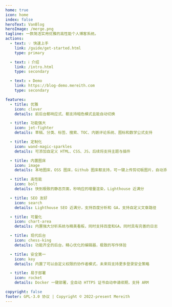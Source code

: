 ```yaml
---
home: true
icon: home
index: false
heroText: VanBlog
heroImage: /merge.png
tagline: 一款简洁实用优雅的高性能个人博客系统。
actions:
  - text: 💡 快速上手
    link: /guide/get-started.html
    type: primary

  - text: ℹ️ 介绍
    link: /intro.html
    type: secondary

  - text: ✈️ Demo
    link: https://blog-demo.mereith.com
    type: secondary

features:
  - title: 优雅
    icon: clover
    details: 前后台都响应式、都支持暗色模式且能自动切换

  - title: 功能强大
    icon: jet-fighter
    details: 草稿、分类、标签、搜索、TOC、内嵌评论系统、图标和数学公式支持

  - title: 定制化
    icon: wand-magic-sparkles
    details: 可添加自定义 HTML、CSS、JS，后续将支持主题与插件

  - title: 内置图床
    icon: image
    details: 本地图床，OSS 图床，Github 图床都支持，可一键上传剪切板图片，自动添加水印

  - title: 高性能
    icon: bolt
    details: 快到极致的静态页面，秒响应的增量渲染，Lighthouse 近满分

  - title: SEO 友好
    icon: search
    details: Lighthouse SEO 近满分，支持百度分析和 GA，支持自定义文章路径

  - title: 可量化
    icon: chart-area
    details: 内置强大分析系统与精美看板，同时支持百度和GA，同时具有完善的日志

  - title: 现代后台
    icon: chess-king
    details: 功能齐全的后台，精心优化的编辑器，极致的写作体验

  - title: 安全第一
    icon: key
    details: 内置了可以自定义权限的协作者模式，未来将支持更多登录安全策略

  - title: 易于部署
    icon: rocket
    details: Docker 一键部署，全自动 HTTPS 证书自动申请续期，支持 ARM

copyright: false
footer: GPL-3.0 协议 | Copyright © 2022-present Mereith
---
```

